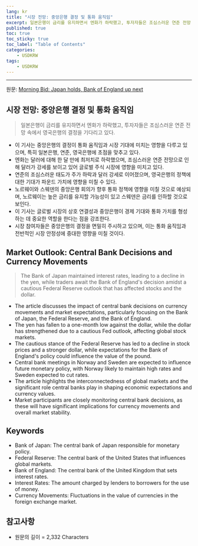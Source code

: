 ```yaml
---
lang: kr
title: "시장 전망: 중앙은행 결정 및 통화 움직임"
excerpt: 일본은행이 금리를 유지하면서 엔화가 하락했고, 투자자들은 조심스러운 연준 전망 속에서 영국은행의 결정을 기다리고 있다.
published: true
toc: true
toc_sticky: true
toc_label: "Table of Contents"
categories:
    - USDKRW
tags:
    - USDKRW
---
```


---

  원문: [Morning Bid: Japan holds, Bank of England up next](https://www.investing.com/news/economy-news/morning-bid-japan-holds-bank-of-england-up-next-3781073)

## 시장 전망: 중앙은행 결정 및 통화 움직임

> 일본은행이 금리를 유지하면서 엔화가 하락했고, 투자자들은 조심스러운 연준 전망 속에서 영국은행의 결정을 기다리고 있다.


- 이 기사는 중앙은행의 결정이 통화 움직임과 시장 기대에 미치는 영향을 다루고 있으며, 특히 일본은행, 연준, 영국은행에 초점을 맞추고 있다.
- 엔화는 달러에 대해 한 달 만에 최저치로 하락했으며, 조심스러운 연준 전망으로 인해 달러가 강세를 보이고 있어 글로벌 주식 시장에 영향을 미치고 있다.
- 연준의 조심스러운 태도가 주가 하락과 달러 강세로 이어졌으며, 영국은행의 정책에 대한 기대가 파운드 가치에 영향을 미칠 수 있다.
- 노르웨이와 스웨덴의 중앙은행 회의가 향후 통화 정책에 영향을 미칠 것으로 예상되며, 노르웨이는 높은 금리를 유지할 가능성이 있고 스웨덴은 금리를 인하할 것으로 보인다.
- 이 기사는 글로벌 시장의 상호 연결성과 중앙은행이 경제 기대와 통화 가치를 형성하는 데 중요한 역할을 한다는 점을 강조한다.
- 시장 참여자들은 중앙은행의 결정을 면밀히 주시하고 있으며, 이는 통화 움직임과 전반적인 시장 안정성에 중대한 영향을 미칠 것이다.

## Market Outlook: Central Bank Decisions and Currency Movements

> The Bank of Japan maintained interest rates, leading to a decline in the yen, while traders await the Bank of England's decision amidst a cautious Federal Reserve outlook that has affected stocks and the dollar.


- The article discusses the impact of central bank decisions on currency movements and market expectations, particularly focusing on the Bank of Japan, the Federal Reserve, and the Bank of England.
- The yen has fallen to a one-month low against the dollar, while the dollar has strengthened due to a cautious Fed outlook, affecting global stock markets.
- The cautious stance of the Federal Reserve has led to a decline in stock prices and a stronger dollar, while expectations for the Bank of England's policy could influence the value of the pound.
- Central bank meetings in Norway and Sweden are expected to influence future monetary policy, with Norway likely to maintain high rates and Sweden expected to cut rates.
- The article highlights the interconnectedness of global markets and the significant role central banks play in shaping economic expectations and currency values.
- Market participants are closely monitoring central bank decisions, as these will have significant implications for currency movements and overall market stability.

## Keywords

- Bank of Japan: The central bank of Japan responsible for monetary policy.
- Federal Reserve: The central bank of the United States that influences global markets.
- Bank of England: The central bank of the United Kingdom that sets interest rates.
- Interest Rates: The amount charged by lenders to borrowers for the use of money.
- Currency Movements: Fluctuations in the value of currencies in the foreign exchange market.

## 참고사항

- 원문의 길이 = 2,332 Characters


